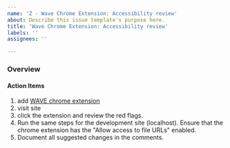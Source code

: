 ```yaml
---
name: 'Z - Wave Chrome Extension: Accessibility review'
about: Describe this issue template's purpose here.
title: 'Wave Chrome Extension: Accessibility review'
labels: ''
assignees: ''

---
```


### Overview

#### Action Items
1. add [WAVE chrome extension](https://chrome.google.com/webstore/detail/wave-evaluation-tool/jbbplnpkjmmeebjpijfedlgcdilocofh)
2. visit site
3. click the extension and review the red flags.
4. Run the same steps for the development site (localhost). Ensure that the chrome extension has the "Allow access to file URLs" enabled.
5. Document all suggested changes in the comments.
